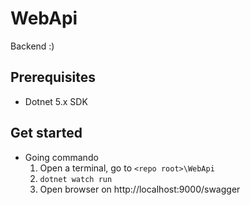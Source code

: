 # WebApi

Backend :)

## Prerequisites

- Dotnet 5.x SDK

## Get started

- Going commando
  1.  Open a terminal, go to `<repo root>\WebApi`
  2.  `dotnet watch run`
  3. Open browser on http://localhost:9000/swagger